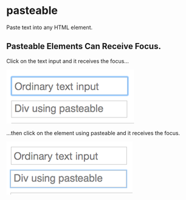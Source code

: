 # pasteable
Paste text into any HTML element.
## Pasteable Elements Can Receive Focus.
Click on the text input and it receives the focus...

![Ordinary Text Input](https://raw.githubusercontent.com/kathan/pasteable/master/img/ordinary_text_input.png)

...then click on the element using pasteable and it receives the focus.

![Div using pasteable](https://raw.githubusercontent.com/kathan/pasteable/master/img/div_using_pasteable.png)
